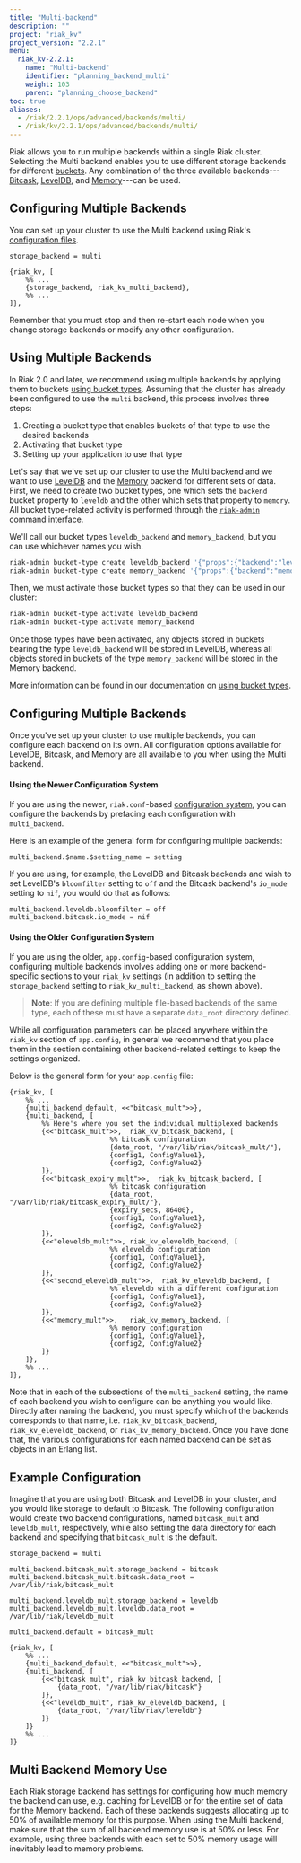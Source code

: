 ```yaml
---
title: "Multi-backend"
description: ""
project: "riak_kv"
project_version: "2.2.1"
menu:
  riak_kv-2.2.1:
    name: "Multi-backend"
    identifier: "planning_backend_multi"
    weight: 103
    parent: "planning_choose_backend"
toc: true
aliases:
  - /riak/2.2.1/ops/advanced/backends/multi/
  - /riak/kv/2.2.1/ops/advanced/backends/multi/
---
```


[concept buckets]: /riak/kv/2.2.1/learn/concepts/buckets
[plan backend bitcask]: /riak/kv/2.2.1/setup/planning/backend/bitcask
[plan backend leveldb]: /riak/kv/2.2.1/setup/planning/backend/leveldb
[plan backend memory]: /riak/kv/2.2.1/setup/planning/backend/memory
[config reference]: /riak/kv/2.2.1/configuring/reference
[usage bucket types]: /riak/kv/2.2.1/developing/usage/bucket-types
[use admin riak-admin cli]: /riak/kv/2.2.1/using/admin/riak-admin

Riak allows you to run multiple backends within a single Riak cluster.
Selecting the Multi backend enables you to use different storage
backends for different [buckets][concept buckets]. Any combination of the three
available backends---[Bitcask][plan backend bitcask], [LevelDB][plan backend leveldb], and [Memory][plan backend memory]---can be used.

## Configuring Multiple Backends

You can set up your cluster to use the Multi backend using Riak's
[configuration files][config reference].

```riakconf
storage_backend = multi
```

```appconfig
{riak_kv, [
    %% ...
    {storage_backend, riak_kv_multi_backend},
    %% ...
]},
```

Remember that you must stop and then re-start each node when you change
storage backends or modify any other configuration.

## Using Multiple Backends

In Riak 2.0 and later, we recommend using multiple backends by applying
them to buckets [using bucket types][usage bucket types]. Assuming that the cluster has already been configured to use the `multi` backend, this process
involves three steps:

1. Creating a bucket type that enables buckets of that type to use the
   desired backends
2. Activating that bucket type
3. Setting up your application to use that type

Let's say that we've set up our cluster to use the Multi backend and we
want to use [LevelDB][plan backend leveldb] and the [Memory][plan backend memory] backend for different sets of data. First, we need to create two bucket types, one which sets the `backend` bucket property to `leveldb` and the other which sets that property to `memory`. All bucket type-related activity is performed through the [`riak-admin`][use admin riak-admin cli] command interface.

We'll call our bucket types `leveldb_backend` and `memory_backend`, but
you can use whichever names you wish.

```bash
riak-admin bucket-type create leveldb_backend '{"props":{"backend":"leveldb"}}'
riak-admin bucket-type create memory_backend '{"props":{"backend":"memory"}}'
```

Then, we must activate those bucket types so that they can be used in
our cluster:

```bash
riak-admin bucket-type activate leveldb_backend
riak-admin bucket-type activate memory_backend
```

Once those types have been activated, any objects stored in buckets
bearing the type `leveldb_backend` will be stored in LevelDB, whereas
all objects stored in buckets of the type `memory_backend` will be
stored in the Memory backend.

More information can be found in our documentation on [using bucket types][usage bucket types].

## Configuring Multiple Backends

Once you've set up your cluster to use multiple backends, you can
configure each backend on its own. All configuration options available
for LevelDB, Bitcask, and Memory are all available to you when using the
Multi backend.

#### Using the Newer Configuration System

If you are using the newer, `riak.conf`-based [configuration system][config reference], you can configure the backends by
prefacing each configuration with `multi_backend`.

Here is an example of the general form for configuring multiple
backends:

```riakconf
multi_backend.$name.$setting_name = setting
```

If you are using, for example, the LevelDB and Bitcask backends and wish
to set LevelDB's `bloomfilter` setting to `off` and the Bitcask
backend's `io_mode` setting to `nif`, you would do that as follows:

```riakconf
multi_backend.leveldb.bloomfilter = off
multi_backend.bitcask.io_mode = nif
```

#### Using the Older Configuration System

If you are using the older, `app.config`-based configuration system,
configuring multiple backends involves adding one or more backend-
specific sections to your `riak_kv` settings (in addition to setting
the `storage_backend` setting to `riak_kv_multi_backend`, as shown
above).

> **Note**: If you are defining multiple file-based backends of the same
type, each of these must have a separate `data_root` directory defined.

While all configuration parameters can be placed anywhere within the
`riak_kv` section of `app.config`, in general we recommend that you
place them in the section containing other backend-related settings to
keep the settings organized.

Below is the general form for your `app.config` file:

```appconfig
{riak_kv, [
    %% ...
    {multi_backend_default, <<"bitcask_mult">>},
    {multi_backend, [
        %% Here's where you set the individual multiplexed backends
        {<<"bitcask_mult">>,  riak_kv_bitcask_backend, [
                         %% bitcask configuration
                         {data_root, "/var/lib/riak/bitcask_mult/"},
                         {config1, ConfigValue1},
                         {config2, ConfigValue2}
        ]},
        {<<"bitcask_expiry_mult">>,  riak_kv_bitcask_backend, [
                         %% bitcask configuration
                         {data_root, "/var/lib/riak/bitcask_expiry_mult/"},
                         {expiry_secs, 86400},
                         {config1, ConfigValue1},
                         {config2, ConfigValue2}
        ]},
        {<<"eleveldb_mult">>, riak_kv_eleveldb_backend, [
                         %% eleveldb configuration
                         {config1, ConfigValue1},
                         {config2, ConfigValue2}
        ]},
        {<<"second_eleveldb_mult">>,  riak_kv_eleveldb_backend, [
                         %% eleveldb with a different configuration
                         {config1, ConfigValue1},
                         {config2, ConfigValue2}
        ]},
        {<<"memory_mult">>,   riak_kv_memory_backend, [
                         %% memory configuration
                         {config1, ConfigValue1},
                         {config2, ConfigValue2}
        ]}
    ]},
    %% ...
]},
```

Note that in each of the subsections of the `multi_backend` setting, the
name of each backend you wish to configure can be anything you would
like. Directly after naming the backend, you must specify which of the
backends corresponds to that name, i.e.  `riak_kv_bitcask_backend`,
`riak_kv_eleveldb_backend`, or `riak_kv_memory_backend`. Once you have
done that, the various configurations for each named backend can be set
as objects in an Erlang list.

## Example Configuration

Imagine that you are using both Bitcask and LevelDB in your cluster, and
you would like storage to default to Bitcask. The following
configuration would create two backend configurations, named
`bitcask_mult` and `leveldb_mult`, respectively, while also setting the
data directory for each backend and specifying that `bitcask_mult` is
the default.

```riakconf
storage_backend = multi

multi_backend.bitcask_mult.storage_backend = bitcask
multi_backend.bitcask_mult.bitcask.data_root = /var/lib/riak/bitcask_mult

multi_backend.leveldb_mult.storage_backend = leveldb
multi_backend.leveldb_mult.leveldb.data_root = /var/lib/riak/leveldb_mult

multi_backend.default = bitcask_mult
```

```appconfig
{riak_kv, [
    %% ...
    {multi_backend_default, <<"bitcask_mult">>},
    {multi_backend, [
        {<<"bitcask_mult", riak_kv_bitcask_backend, [
            {data_root, "/var/lib/riak/bitcask"}
        ]},
        {<<"leveldb_mult", riak_kv_eleveldb_backend, [
            {data_root, "/var/lib/riak/leveldb"}
        ]}
    ]}
    %% ...
]}
```

## Multi Backend Memory Use

Each Riak storage backend has settings for configuring how much memory
the backend can use, e.g. caching for LevelDB or for the entire set of
data for the Memory backend. Each of these backends suggests allocating
up to 50% of available memory for this purpose. When using the Multi
backend, make sure that the sum of all backend memory use is at 50%
or less. For example, using three backends with each set to 50% memory
usage will inevitably lead to memory problems.
